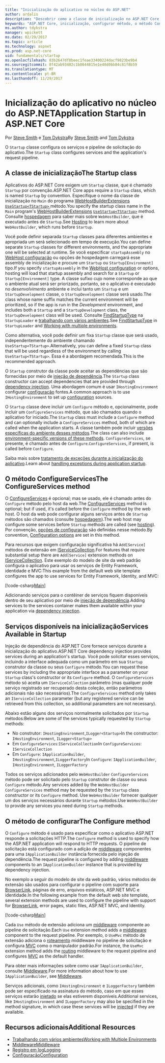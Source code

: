 ```yaml
---
title: "Inicialização do aplicativo no núcleo do ASP.NET"
author: ardalis
description: "Descobrir como a classe de inicialização no ASP.NET Core configura serviços e pipeline de solicitação do aplicativo."
keywords: "ASP.NET Core, inicialização, configurar método, o método ConfigureServices"
ms.author: tdykstra
manager: wpickett
ms.date: 02/29/2017
ms.topic: article
ms.technology: aspnet
ms.prod: asp.net-core
uid: fundamentals/startup
ms.openlocfilehash: 83b2647df8beec1feae33400224dacf9823be9b4
ms.sourcegitcommit: 8f42ab93402c1b8044815e1e48d0bb84c81f8b59
ms.translationtype: MT
ms.contentlocale: pt-BR
ms.lasthandoff: 11/29/2017
---
```

# <a name="application-startup-in-aspnet-core"></a><span data-ttu-id="0203d-104">Inicialização do aplicativo no núcleo do ASP.NET</span><span class="sxs-lookup"><span data-stu-id="0203d-104">Application Startup in ASP.NET Core</span></span>

<span data-ttu-id="0203d-105">Por [Steve Smith](https://ardalis.com/) e [Tom Dykstra](https://github.com/tdykstra/)</span><span class="sxs-lookup"><span data-stu-id="0203d-105">By [Steve Smith](https://ardalis.com/) and [Tom Dykstra](https://github.com/tdykstra/)</span></span>

<span data-ttu-id="0203d-106">O `Startup` classe configura os serviços e pipeline de solicitação do aplicativo.</span><span class="sxs-lookup"><span data-stu-id="0203d-106">The `Startup` class configures services and the application's request pipeline.</span></span>

## <a name="the-startup-class"></a><span data-ttu-id="0203d-107">A classe de inicialização</span><span class="sxs-lookup"><span data-stu-id="0203d-107">The Startup class</span></span>

<span data-ttu-id="0203d-108">Aplicativos do ASP.NET Core exigem um `Startup` classe, que é chamado `Startup` por convenção.</span><span class="sxs-lookup"><span data-stu-id="0203d-108">ASP.NET Core apps require a `Startup` class, which is named `Startup` by convention.</span></span> <span data-ttu-id="0203d-109">Especifique o nome da classe de inicialização no `Main` do programa [WebHostBuilderExtensions](https://docs.microsoft.com/aspnet/core/api/microsoft.aspnetcore.hosting.webhostbuilderextensions) [ `UseStartup<TStartup>` ](https://docs.microsoft.com/aspnet/core/api/microsoft.aspnetcore.hosting.webhostbuilderextensions#Microsoft_AspNetCore_Hosting_WebHostBuilderExtensions_UseStartup__1_Microsoft_AspNetCore_Hosting_IWebHostBuilder_) método.</span><span class="sxs-lookup"><span data-stu-id="0203d-109">You specify the startup class name in the `Main` program's [WebHostBuilderExtensions](https://docs.microsoft.com/aspnet/core/api/microsoft.aspnetcore.hosting.webhostbuilderextensions) [`UseStartup<TStartup>`](https://docs.microsoft.com/aspnet/core/api/microsoft.aspnetcore.hosting.webhostbuilderextensions#Microsoft_AspNetCore_Hosting_WebHostBuilderExtensions_UseStartup__1_Microsoft_AspNetCore_Hosting_IWebHostBuilder_) method.</span></span> <span data-ttu-id="0203d-110">Consulte [hospedagem](xref:fundamentals/hosting) para saber mais sobre `WebHostBuilder`, que é executado antes de `Startup`.</span><span class="sxs-lookup"><span data-stu-id="0203d-110">See [Hosting](xref:fundamentals/hosting) to learn more about `WebHostBuilder`, which runs before `Startup`.</span></span>

<span data-ttu-id="0203d-111">Você pode definir separada `Startup` classes para diferentes ambientes e apropriada um será selecionado em tempo de execução.</span><span class="sxs-lookup"><span data-stu-id="0203d-111">You can define separate `Startup` classes for different environments, and the appropriate one will be selected at runtime.</span></span> <span data-ttu-id="0203d-112">Se você especificar `startupAssembly` no [WebHost configuração](https://docs.microsoft.com/aspnet/core/fundamentals/hosting?tabs=aspnetcore2x#configuring-a-host) ou opções de hospedagem carregará esse assembly de inicialização e procure um `Startup` ou `Startup[Environment]` tipo.</span><span class="sxs-lookup"><span data-stu-id="0203d-112">If you specify `startupAssembly` in the [WebHost configuration](https://docs.microsoft.com/aspnet/core/fundamentals/hosting?tabs=aspnetcore2x#configuring-a-host) or options, hosting will load that startup assembly and search for a `Startup` or `Startup[Environment]` type.</span></span> <span data-ttu-id="0203d-113">A classe sufixo cujo nome corresponde ao que o ambiente atual será ser priorizado, portanto, se o aplicativo é executado no *desenvolvimento* ambiente e inclui tanto um `Startup` e um `StartupDevelopment` classe, o `StartupDevelopment` classe será usado.</span><span class="sxs-lookup"><span data-stu-id="0203d-113">The class whose name suffix matches the current environment will be prioritized, so if the app is run in the *Development* environment, and includes both a `Startup` and a `StartupDevelopment` class, the `StartupDevelopment` class will be used.</span></span> <span data-ttu-id="0203d-114">Consulte [FindStartupType](https://github.com/aspnet/Hosting/blob/rel/1.1.0/src/Microsoft.AspNetCore.Hosting/Internal/StartupLoader.cs) na `StartupLoader` e [trabalhando com vários ambientes](environments.md#startup-conventions).</span><span class="sxs-lookup"><span data-stu-id="0203d-114">See [FindStartupType](https://github.com/aspnet/Hosting/blob/rel/1.1.0/src/Microsoft.AspNetCore.Hosting/Internal/StartupLoader.cs) in `StartupLoader` and [Working with multiple environments](environments.md#startup-conventions).</span></span>

<span data-ttu-id="0203d-115">Como alternativa, você pode definir um fixa `Startup` classe que será usado, independentemente do ambiente chamando `UseStartup<TStartup>`.</span><span class="sxs-lookup"><span data-stu-id="0203d-115">Alternatively, you can define a fixed `Startup` class that will be used regardless of the environment by calling `UseStartup<TStartup>`.</span></span> <span data-ttu-id="0203d-116">Essa é a abordagem recomendada.</span><span class="sxs-lookup"><span data-stu-id="0203d-116">This is the recommended approach.</span></span>

<span data-ttu-id="0203d-117">O `Startup` construtor da classe pode aceitar as dependências que são fornecidas por meio de [injeção de dependência](xref:fundamentals/dependency-injection).</span><span class="sxs-lookup"><span data-stu-id="0203d-117">The `Startup` class constructor can accept dependencies that are provided through [dependency injection](xref:fundamentals/dependency-injection).</span></span> <span data-ttu-id="0203d-118">Uma abordagem comum é usar `IHostingEnvironment` configurar [configuração](xref:fundamentals/configuration/index) fontes.</span><span class="sxs-lookup"><span data-stu-id="0203d-118">A common approach is to use `IHostingEnvironment` to set up [configuration](xref:fundamentals/configuration/index) sources.</span></span>

<span data-ttu-id="0203d-119">O `Startup` classe deve incluir um `Configure` método e, opcionalmente, pode incluir um `ConfigureServices` método, que são chamados quando o aplicativo for iniciado.</span><span class="sxs-lookup"><span data-stu-id="0203d-119">The `Startup` class must include a `Configure` method and can optionally include a `ConfigureServices` method, both of which are called when the application starts.</span></span> <span data-ttu-id="0203d-120">A classe também pode incluir [versões específicas do ambiente desses métodos](xref:fundamentals/environments#startup-conventions).</span><span class="sxs-lookup"><span data-stu-id="0203d-120">The class can also include [environment-specific versions of these methods](xref:fundamentals/environments#startup-conventions).</span></span> <span data-ttu-id="0203d-121">`ConfigureServices`, se presente, é chamado antes de `Configure`.</span><span class="sxs-lookup"><span data-stu-id="0203d-121">`ConfigureServices`, if present, is called before `Configure`.</span></span>

<span data-ttu-id="0203d-122">Saiba mais sobre [tratamento de exceções durante a inicialização do aplicativo](xref:fundamentals/error-handling#startup-exception-handling).</span><span class="sxs-lookup"><span data-stu-id="0203d-122">Learn about [handling exceptions during application startup](xref:fundamentals/error-handling#startup-exception-handling).</span></span>

## <a name="the-configureservices-method"></a><span data-ttu-id="0203d-123">O método ConfigureServices</span><span class="sxs-lookup"><span data-stu-id="0203d-123">The ConfigureServices method</span></span>

<span data-ttu-id="0203d-124">O [ConfigureServices](https://docs.microsoft.com/aspnet/core/api/microsoft.aspnetcore.hosting.startupbase#Microsoft_AspNetCore_Hosting_StartupBase_ConfigureServices_Microsoft_Extensions_DependencyInjection_IServiceCollection_) é opcional; mas se usado, ele é chamado antes do `Configure` método pelo host da web.</span><span class="sxs-lookup"><span data-stu-id="0203d-124">The [ConfigureServices](https://docs.microsoft.com/aspnet/core/api/microsoft.aspnetcore.hosting.startupbase#Microsoft_AspNetCore_Hosting_StartupBase_ConfigureServices_Microsoft_Extensions_DependencyInjection_IServiceCollection_) method is optional; but if used, it's called before the `Configure` method by the web host.</span></span> <span data-ttu-id="0203d-125">O host da web pode configurar alguns serviços antes de ``Startup`` métodos são chamados (consulte [hospedagem](xref:fundamentals/hosting)).</span><span class="sxs-lookup"><span data-stu-id="0203d-125">The web host may configure some services before ``Startup`` methods are called (see [hosting](xref:fundamentals/hosting)).</span></span> <span data-ttu-id="0203d-126">Por convenção, [opções de configuração](xref:fundamentals/configuration/index) são definidas nesse método.</span><span class="sxs-lookup"><span data-stu-id="0203d-126">By convention, [Configuration options](xref:fundamentals/configuration/index) are set in this method.</span></span>

<span data-ttu-id="0203d-127">Para recursos que exigem configuração significativa há `Add[Service]` métodos de extensão em [IServiceCollection](https://docs.microsoft.com/aspnet/core/api/microsoft.extensions.dependencyinjection.iservicecollection).</span><span class="sxs-lookup"><span data-stu-id="0203d-127">For features that require substantial setup there are `Add[Service]` extension methods on [IServiceCollection](https://docs.microsoft.com/aspnet/core/api/microsoft.extensions.dependencyinjection.iservicecollection).</span></span> <span data-ttu-id="0203d-128">Este exemplo do modelo de site da web padrão configura o aplicativo para usar os serviços de Entity Framework, identidade e MVC:</span><span class="sxs-lookup"><span data-stu-id="0203d-128">This example from the default web site template configures the app to use services for Entity Framework, Identity, and MVC:</span></span>

[!code-csharp[Main](../common/samples/WebApplication1/Startup.cs?highlight=4,7,11&start=40&end=55)]

<span data-ttu-id="0203d-129">Adicionando serviços para o contêiner de serviços fiquem disponíveis dentro de seu aplicativo por meio de [injeção de dependência](xref:fundamentals/dependency-injection).</span><span class="sxs-lookup"><span data-stu-id="0203d-129">Adding services to the services container makes them available within your application via [dependency injection](xref:fundamentals/dependency-injection).</span></span>

## <a name="services-available-in-startup"></a><span data-ttu-id="0203d-130">Serviços disponíveis na inicialização</span><span class="sxs-lookup"><span data-stu-id="0203d-130">Services Available in Startup</span></span>

<span data-ttu-id="0203d-131">Injeção de dependência do ASP.NET Core fornece serviços durante a inicialização do aplicativo.</span><span class="sxs-lookup"><span data-stu-id="0203d-131">ASP.NET Core dependency injection provides services during an application's startup.</span></span> <span data-ttu-id="0203d-132">Você pode solicitar esses serviços, incluindo a interface adequada como um parâmetro em sua `Startup` construtor da classe ou seus `Configure` método.</span><span class="sxs-lookup"><span data-stu-id="0203d-132">You can request these services by including the appropriate interface as a parameter on your `Startup` class's constructor or its `Configure` method.</span></span> <span data-ttu-id="0203d-133">O `ConfigureServices` método só aceita um `IServiceCollection` parâmetro (mas qualquer pode serviço registrado ser recuperado desta coleção, então parâmetros adicionais não são necessários).</span><span class="sxs-lookup"><span data-stu-id="0203d-133">The `ConfigureServices` method only takes an `IServiceCollection` parameter (but any registered service can be retrieved from this collection, so additional parameters are not necessary).</span></span>

<span data-ttu-id="0203d-134">Abaixo estão alguns dos serviços normalmente solicitados por `Startup` métodos:</span><span class="sxs-lookup"><span data-stu-id="0203d-134">Below are some of the services typically requested by `Startup` methods:</span></span>

* <span data-ttu-id="0203d-135">No construtor: `IHostingEnvironment`,`ILogger<Startup>`</span><span class="sxs-lookup"><span data-stu-id="0203d-135">In the constructor:  `IHostingEnvironment`, `ILogger<Startup>`</span></span>
* <span data-ttu-id="0203d-136">Em `ConfigureServices`:`IServiceCollection`</span><span class="sxs-lookup"><span data-stu-id="0203d-136">In `ConfigureServices`:  `IServiceCollection`</span></span>
* <span data-ttu-id="0203d-137">Em `Configure`: `IApplicationBuilder`, `IHostingEnvironment`,`ILoggerFactory`</span><span class="sxs-lookup"><span data-stu-id="0203d-137">In `Configure`:  `IApplicationBuilder`, `IHostingEnvironment`, `ILoggerFactory`</span></span>

<span data-ttu-id="0203d-138">Todos os serviços adicionados pelo ``WebHostBuilder`` ``ConfigureServices`` método pode ser solicitado pelo ``Startup`` construtor de classe ou seus ``Configure`` método.</span><span class="sxs-lookup"><span data-stu-id="0203d-138">Any services added by the ``WebHostBuilder`` ``ConfigureServices`` method may be requested by the ``Startup`` class constructor or its ``Configure`` method.</span></span> <span data-ttu-id="0203d-139">Use `WebHostBuilder` fornecer qualquer um dos serviços necessários durante `Startup` métodos.</span><span class="sxs-lookup"><span data-stu-id="0203d-139">Use `WebHostBuilder` to provide any services you need during `Startup` methods.</span></span>

## <a name="the-configure-method"></a><span data-ttu-id="0203d-140">O método de configurar</span><span class="sxs-lookup"><span data-stu-id="0203d-140">The Configure method</span></span>

<span data-ttu-id="0203d-141">O `Configure` método é usado para especificar como o aplicativo ASP.NET responde a solicitações HTTP.</span><span class="sxs-lookup"><span data-stu-id="0203d-141">The `Configure` method is used to specify how the ASP.NET application will respond to HTTP requests.</span></span> <span data-ttu-id="0203d-142">O pipeline de solicitação está configurado com a adição de [middleware](middleware.md) componentes para uma `IApplicationBuilder` instância fornecida pelo injeção de dependência.</span><span class="sxs-lookup"><span data-stu-id="0203d-142">The request pipeline is configured by adding [middleware](middleware.md) components to an `IApplicationBuilder` instance that is provided by dependency injection.</span></span>

<span data-ttu-id="0203d-143">No exemplo a seguir do modelo de site da web padrão, vários métodos de extensão são usados para configurar o pipeline com suporte para [BrowserLink](http://vswebessentials.com/features/browserlink), páginas de erro, arquivos estáticos, ASP.NET MVC e identidade.</span><span class="sxs-lookup"><span data-stu-id="0203d-143">In the following example from the default web site template, several extension methods are used to configure the pipeline with support for [BrowserLink](http://vswebessentials.com/features/browserlink), error pages, static files, ASP.NET MVC, and Identity.</span></span>

[!code-csharp[Main](../common/samples/WebApplication1/Startup.cs?highlight=8,9,10,14,17,19,21&start=58&end=84)]

<span data-ttu-id="0203d-144">Cada `Use` método de extensão adiciona um [middleware](xref:fundamentals/middleware) componente ao pipeline de solicitação.</span><span class="sxs-lookup"><span data-stu-id="0203d-144">Each `Use` extension method adds a [middleware](xref:fundamentals/middleware) component to the request pipeline.</span></span> <span data-ttu-id="0203d-145">Por exemplo, o `UseMvc` método de extensão adiciona o [roteamento](routing.md) middleware no pipeline de solicitação e configura [MVC](xref:mvc/overview) como o manipulador padrão.</span><span class="sxs-lookup"><span data-stu-id="0203d-145">For instance, the `UseMvc` extension method adds the [routing](routing.md) middleware to the request pipeline and configures [MVC](xref:mvc/overview) as the default handler.</span></span>

<span data-ttu-id="0203d-146">Para obter mais informações sobre como usar `IApplicationBuilder`, consulte [Middleware](xref:fundamentals/middleware).</span><span class="sxs-lookup"><span data-stu-id="0203d-146">For more information about how to use `IApplicationBuilder`, see [Middleware](xref:fundamentals/middleware).</span></span>

<span data-ttu-id="0203d-147">Serviços adicionais, como `IHostingEnvironment` e `ILoggerFactory` também pode ser especificado na assinatura do método, caso em que esses serviços estarão [injetado](dependency-injection.md) se elas estiverem disponíveis.</span><span class="sxs-lookup"><span data-stu-id="0203d-147">Additional services, like `IHostingEnvironment` and `ILoggerFactory` may also be specified in the method signature, in which case these services will be [injected](dependency-injection.md) if they are available.</span></span> 

## <a name="additional-resources"></a><span data-ttu-id="0203d-148">Recursos adicionais</span><span class="sxs-lookup"><span data-stu-id="0203d-148">Additional Resources</span></span>

* [<span data-ttu-id="0203d-149">Trabalhando com vários ambientes</span><span class="sxs-lookup"><span data-stu-id="0203d-149">Working with Multiple Environments</span></span>](xref:fundamentals/environments)
* [<span data-ttu-id="0203d-150">Middleware</span><span class="sxs-lookup"><span data-stu-id="0203d-150">Middleware</span></span>](xref:fundamentals/middleware)
* [<span data-ttu-id="0203d-151">Registro em log</span><span class="sxs-lookup"><span data-stu-id="0203d-151">Logging</span></span>](xref:fundamentals/logging/index)
* [<span data-ttu-id="0203d-152">Configuração</span><span class="sxs-lookup"><span data-stu-id="0203d-152">Configuration</span></span>](xref:fundamentals/configuration/index)
